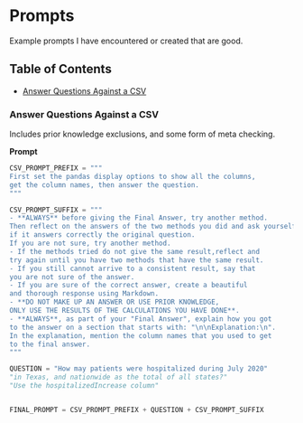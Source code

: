 # Prompts

Example prompts I have encountered or created that are good.

## Table of Contents

- [Answer Questions Against a CSV]()

### Answer Questions Against a CSV

Includes prior knowledge exclusions, and some form of meta checking.

**Prompt**

```py
CSV_PROMPT_PREFIX = """
First set the pandas display options to show all the columns,
get the column names, then answer the question.
"""

CSV_PROMPT_SUFFIX = """
- **ALWAYS** before giving the Final Answer, try another method.
Then reflect on the answers of the two methods you did and ask yourself
if it answers correctly the original question.
If you are not sure, try another method.
- If the methods tried do not give the same result,reflect and
try again until you have two methods that have the same result.
- If you still cannot arrive to a consistent result, say that
you are not sure of the answer.
- If you are sure of the correct answer, create a beautiful
and thorough response using Markdown.
- **DO NOT MAKE UP AN ANSWER OR USE PRIOR KNOWLEDGE,
ONLY USE THE RESULTS OF THE CALCULATIONS YOU HAVE DONE**.
- **ALWAYS**, as part of your "Final Answer", explain how you got
to the answer on a section that starts with: "\n\nExplanation:\n".
In the explanation, mention the column names that you used to get
to the final answer.
"""

QUESTION = "How may patients were hospitalized during July 2020"
"in Texas, and nationwide as the total of all states?"
"Use the hospitalizedIncrease column"


FINAL_PROMPT = CSV_PROMPT_PREFIX + QUESTION + CSV_PROMPT_SUFFIX
```
